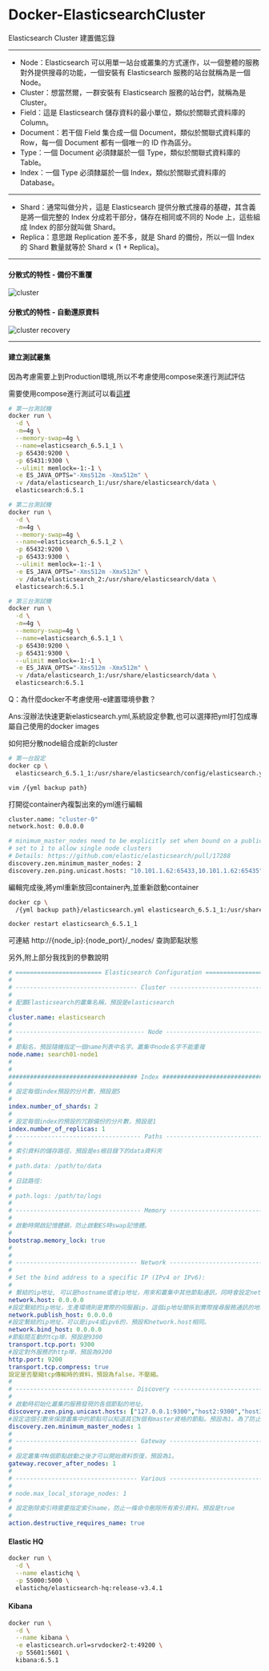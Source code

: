 # Docker-ElasticsearchCluster

Elasticsearch Cluster 建置備忘錄

---

* Node：Elasticsearch 可以用單一站台或叢集的方式運作，以一個整體的服務對外提供搜尋的功能，一個安裝有 Elasticsearch 服務的站台就稱為是一個 Node。
* Cluster：想當然爾，一群安裝有 Elasticsearch 服務的站台們，就稱為是 Cluster。
* Field：這是 Elasticsearch 儲存資料的最小單位，類似於關聯式資料庫的 Column。
* Document：若干個 Field 集合成一個 Document，類似於關聯式資料庫的 Row，每一個 Document 都有一個唯一的 ID 作為區分。
* Type：一個 Document 必須隸屬於一個 Type，類似於關聯式資料庫的 Table。
* Index：一個 Type 必須隸屬於一個 Index，類似於關聯式資料庫的 Database。

---

* Shard：通常叫做分片，這是 Elasticsearch 提供分散式搜尋的基礎，其含義是將一個完整的 Index 分成若干部分，儲存在相同或不同的 Node 上，這些組成 Index 的部分就叫做 Shard。
* Replica：意思跟 Replication 差不多，就是 Shard 的備份，所以一個 Index 的 Shard 數量就等於 Shard × (1 + Replica)。

---


#### 分散式的特性 - 備份不重覆

![cluster](images/elk_cluster.PNG)

#### 分散式的特性 - 自動還原資料

![cluster recovery](images/elk_cluster_recovery.PNG)

----

#### 建立測試叢集

因為考慮需要上到Production環境,所以不考慮使用compose來進行測試評估

需要使用compose進行測試可以看[這裡](docker-compose.yml)

```bash
# 第一台測試機
docker run \
  -d \
  -m=4g \
  --memory-swap=4g \
  --name=elasticsearch_6.5.1_1 \
  -p 65430:9200 \
  -p 65431:9300 \
  --ulimit memlock=-1:-1 \
  -e ES_JAVA_OPTS="-Xms512m -Xmx512m" \
  -v /data/elasticsearch_1:/usr/share/elasticsearch/data \
  elasticsearch:6.5.1 

# 第二台測試機
docker run \
  -d \
  -m=4g \
  --memory-swap=4g \
  --name=elasticsearch_6.5.1_2 \
  -p 65432:9200 \
  -p 65433:9300 \
  --ulimit memlock=-1:-1 \
  -e ES_JAVA_OPTS="-Xms512m -Xmx512m" \
  -v /data/elasticsearch_2:/usr/share/elasticsearch/data \
  elasticsearch:6.5.1 

# 第三台測試機
docker run \
  -d \
  -m=4g \
  --memory-swap=4g \
  --name=elasticsearch_6.5.1_1 \
  -p 65430:9200 \
  -p 65431:9300 \
  --ulimit memlock=-1:-1 \
  -e ES_JAVA_OPTS="-Xms512m -Xmx512m" \
  -v /data/elasticsearch_1:/usr/share/elasticsearch/data \
  elasticsearch:6.5.1
```

Q：為什麼docker不考慮使用-e建置環境參數？

Ans:沒辦法快速更新elasticsearch.yml,系統設定參數,也可以選擇把yml打包成專屬自己使用的docker images

如何把分散node組合成新的cluster

```bash
# 第一台設定
docker cp \ 
  elasticsearch_6.5.1_1:/usr/share/elasticsearch/config/elasticsearch.yml /{yml backup path}

vim /{yml backup path}
```

打開從container內複製出來的yml進行編輯

```bash
cluster.name: "cluster-0"
network.host: 0.0.0.0

# minimum_master_nodes need to be explicitly set when bound on a public IP
# set to 1 to allow single node clusters
# Details: https://github.com/elastic/elasticsearch/pull/17288
discovery.zen.minimum_master_nodes: 2
discovery.zen.ping.unicast.hosts: "10.101.1.62:65433,10.101.1.62:65435"
```

編輯完成後,將yml重新放回container內,並重新啟動container

```bash
docker cp \ 
  /{yml backup path}/elasticsearch.yml elasticsearch_6.5.1_1:/usr/share/elasticsearch/config/elasticsearch.yml

docker restart elasticsearch_6.5.1_1
```

可連結 http://{node_ip}:{node_port}/_nodes/ 查詢節點狀態

另外,附上部分我找到的參數說明

```yml
# ======================== Elasticsearch Configuration =========================
#
# ---------------------------------- Cluster -----------------------------------
#
# 配置Elasticsearch的叢集名稱，預設是elasticsearch
#
cluster.name: elasticsearch
#
# ------------------------------------ Node ------------------------------------
#
# 節點名，預設隨機指定一個name列表中名字。叢集中node名字不能重複
node.name: search01-node1
#
#
#################################### Index ####################################
#
# 設定每個index預設的分片數，預設是5
#
index.number_of_shards: 2
# 
# 設定每個index的預設的冗餘備份的分片數，預設是1
index.number_of_replicas: 1
# ----------------------------------- Paths ------------------------------------
#
# 索引資料的儲存路徑，預設是es根目錄下的data資料夾
#
# path.data: /path/to/data
#
# 日誌路徑:
#
# path.logs: /path/to/logs
#
# ----------------------------------- Memory -----------------------------------
#
# 啟動時開啟記憶體鎖，防止啟動ES時swap記憶體。
#
bootstrap.memory_lock: true
#
#
# ---------------------------------- Network -----------------------------------
#
# Set the bind address to a specific IP (IPv4 or IPv6):
#
# 繫結的ip地址, 可以是hostname或者ip地址，用來和叢集中其他節點通訊，同時會設定network.publish_host,以及network.bind_host
network.host: 0.0.0.0
#設定繫結的ip地址，生產環境則是實際的伺服器ip，這個ip地址關係到實際搜尋服務通訊的地址，和服務在同一個叢集環境的可以用內網ip，預設和network.host相同。
network.publish_host: 0.0.0.0
#設定繫結的ip地址，可以是ipv4或ipv6的，預設和network.host相同。
network.bind_host: 0.0.0.0
#節點間互動的tcp埠，預設是9300
transport.tcp.port: 9300
#設定對外服務的http埠，預設為9200
http.port: 9200
transport.tcp.compress: true
設定是否壓縮tcp傳輸時的資料，預設為false，不壓縮。
#
# --------------------------------- Discovery ----------------------------------
#
# 啟動時初始化叢集的服務發現的各個節點的地址。
discovery.zen.ping.unicast.hosts: ["127.0.0.1:9300","host2:9300","host3:9300"]
#設定這個引數來保證叢集中的節點可以知道其它N個有master資格的節點。預設為1。為了防止選舉時發生“腦裂”，建議配置master節點數= （總結點數/2   1）
discovery.zen.minimum_master_nodes: 1
#
# ---------------------------------- Gateway -----------------------------------
#
# 設定叢集中N個節點啟動之後才可以開始資料恢復，預設為1。
gateway.recover_after_nodes: 1
#
# ---------------------------------- Various -----------------------------------
#
# node.max_local_storage_nodes: 1
#
# 設定刪除索引時需要指定索引name，防止一條命令刪除所有索引資料。預設是true
#
action.destructive_requires_name: true
```

#### Elastic HQ

```bash
docker run \
  -d \
  --name elastichq \
  -p 55000:5000 \
  elastichq/elasticsearch-hq:release-v3.4.1
```

#### Kibana

```bash
docker run \
  -d \
  --name kibana \
  -e elasticsearch.url=srvdocker2-t:49200 \
  -p 55601:5601 \
  kibana:6.5.1
```
